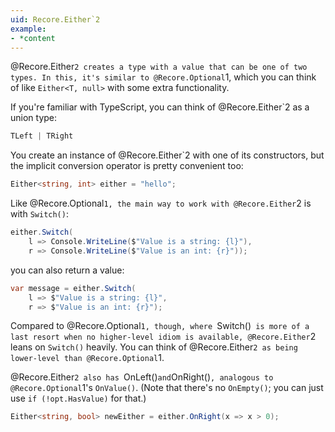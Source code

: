 ```yaml
---
uid: Recore.Either`2
example:
- *content
---
```


@Recore.Either`2 creates a type with a value that can be one of two types.
In this, it's similar to @Recore.Optional`1,
which you can think of like `Either<T, null>` with some extra functionality.

If you're familiar with TypeScript, you can think of @Recore.Either`2 as a union type:

```ts
TLeft | TRight
```

You create an instance of @Recore.Either`2 with one of its constructors, but the implicit conversion operator is pretty convenient too:

```cs
Either<string, int> either = "hello";
```

Like @Recore.Optional`1, the main way to work with
@Recore.Either`2 is with
`Switch()`:

```cs
either.Switch(
    l => Console.WriteLine($"Value is a string: {l}"),
    r => Console.WriteLine($"Value is an int: {r}"));
```

you can also return a value:

```cs
var message = either.Switch(
    l => $"Value is a string: {l}",
    r => $"Value is an int: {r}");
```

Compared to @Recore.Optional`1, though,
where `Switch()` is more of a last resort when no higher-level idiom is available,
@Recore.Either`2
leans on `Switch()` heavily.
You can think of @Recore.Either`2 as being lower-level than
@Recore.Optional`1.

@Recore.Either`2 also has
`OnLeft()` and `OnRight()`,
analogous to @Recore.Optional`1's
`OnValue()`. (Note that there's no `OnEmpty()`; you can just use `if (!opt.HasValue)` for that.)

```cs
Either<string, bool> newEither = either.OnRight(x => x > 0);
```